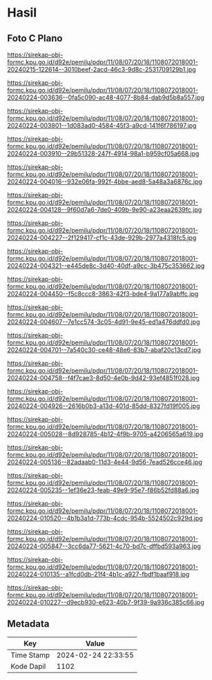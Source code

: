 # Hasil

## Foto C Plano

https://sirekap-obj-formc.kpu.go.id/d92e/pemilu/pdpr/11/08/07/20/18/1108072018001-20240215-122614--3010beef-2acd-46c3-9d8c-2531709129b1.jpg

https://sirekap-obj-formc.kpu.go.id/d92e/pemilu/pdpr/11/08/07/20/18/1108072018001-20240224-003636--0fa5c090-ac48-4077-8b84-dab9d5b8a557.jpg

https://sirekap-obj-formc.kpu.go.id/d92e/pemilu/pdpr/11/08/07/20/18/1108072018001-20240224-003801--1d083ad0-4584-45f3-a9cd-141f6f786197.jpg

https://sirekap-obj-formc.kpu.go.id/d92e/pemilu/pdpr/11/08/07/20/18/1108072018001-20240224-003910--29b51328-247f-4914-98a1-b959cf05a668.jpg

https://sirekap-obj-formc.kpu.go.id/d92e/pemilu/pdpr/11/08/07/20/18/1108072018001-20240224-004016--932e06fa-992f-4bbe-aed8-5a48a3a6876c.jpg

https://sirekap-obj-formc.kpu.go.id/d92e/pemilu/pdpr/11/08/07/20/18/1108072018001-20240224-004128--9f60d7a6-7de0-409b-9e90-a23eaa2639fc.jpg

https://sirekap-obj-formc.kpu.go.id/d92e/pemilu/pdpr/11/08/07/20/18/1108072018001-20240224-004227--2f129417-cf1c-43de-929b-2977a4318fc5.jpg

https://sirekap-obj-formc.kpu.go.id/d92e/pemilu/pdpr/11/08/07/20/18/1108072018001-20240224-004321--e445de8c-3d40-40df-a9cc-3b475c353662.jpg

https://sirekap-obj-formc.kpu.go.id/d92e/pemilu/pdpr/11/08/07/20/18/1108072018001-20240224-004450--f5c8ccc8-3863-42f3-bde4-9a177a9abffc.jpg

https://sirekap-obj-formc.kpu.go.id/d92e/pemilu/pdpr/11/08/07/20/18/1108072018001-20240224-004607--7e1cc574-3c05-4d91-9e45-ed1a476ddfd0.jpg

https://sirekap-obj-formc.kpu.go.id/d92e/pemilu/pdpr/11/08/07/20/18/1108072018001-20240224-004701--7a540c30-ce48-48e6-83b7-abaf20c13cd7.jpg

https://sirekap-obj-formc.kpu.go.id/d92e/pemilu/pdpr/11/08/07/20/18/1108072018001-20240224-004758--f4f7cae3-8d50-4e0b-9d42-93ef4851f028.jpg

https://sirekap-obj-formc.kpu.go.id/d92e/pemilu/pdpr/11/08/07/20/18/1108072018001-20240224-004926--2616b0b3-a13d-401d-85dd-8327fd19f005.jpg

https://sirekap-obj-formc.kpu.go.id/d92e/pemilu/pdpr/11/08/07/20/18/1108072018001-20240224-005028--8d928785-4b12-4f9b-9705-a4206565a619.jpg

https://sirekap-obj-formc.kpu.go.id/d92e/pemilu/pdpr/11/08/07/20/18/1108072018001-20240224-005136--82adaab0-11d3-4e44-9d56-7ead526cce46.jpg

https://sirekap-obj-formc.kpu.go.id/d92e/pemilu/pdpr/11/08/07/20/18/1108072018001-20240224-005235--1ef36e23-feab-49e9-95e7-f86b52fd88a6.jpg

https://sirekap-obj-formc.kpu.go.id/d92e/pemilu/pdpr/11/08/07/20/18/1108072018001-20240224-010520--4b1b3a1d-773b-4cdc-954b-5524502c929d.jpg

https://sirekap-obj-formc.kpu.go.id/d92e/pemilu/pdpr/11/08/07/20/18/1108072018001-20240224-005847--3cc6da77-5621-4c70-bd7c-dffbd593a963.jpg

https://sirekap-obj-formc.kpu.go.id/d92e/pemilu/pdpr/11/08/07/20/18/1108072018001-20240224-010135--a1fcd0db-21f4-4b1c-a927-fbdf1baaf918.jpg

https://sirekap-obj-formc.kpu.go.id/d92e/pemilu/pdpr/11/08/07/20/18/1108072018001-20240224-010227--d9ecb930-e623-40b7-9f39-9a936c385c66.jpg


## Metadata

| Key        | Value               |
| ---------- | ------------------- |
| Time Stamp | 2024-02-24 22:33:55 |
| Kode Dapil | 1102                |



